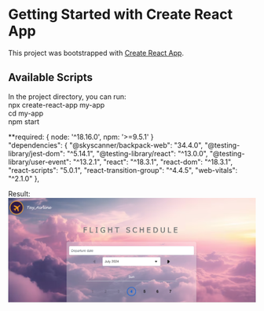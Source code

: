 # Getting Started with Create React App

This project was bootstrapped with [Create React App](https://github.com/facebook/create-react-app).

## Available Scripts

In the project directory, you can run:  
npx create-react-app my-app  
cd my-app  
npm start  

**required: { node: '^18.16.0', npm: '>=9.5.1' }  
"dependencies": {
    "@skyscanner/backpack-web": "34.4.0",
    "@testing-library/jest-dom": "^5.14.1",
    "@testing-library/react": "^13.0.0",
    "@testing-library/user-event": "^13.2.1",
    "react": "^18.3.1",
    "react-dom": "^18.3.1",
    "react-scripts": "5.0.1",
    "react-transition-group": "^4.4.5",
    "web-vitals": "^2.1.0"
  },  

Result:  
![Result Screenshot](result.png)
